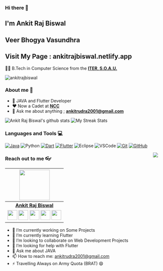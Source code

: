 ### Hi there 👋

## I'm Ankit Raj Biswal

## Veer Bhogya Vasundhra

## Visit My Page : ankitrajbiswal.netlify.app
👨‍🎓 B.Tech in Computer Science from the **[ITER, S.O.A.U.](https://www.soa.ac.in/iter)** 
<p align="left"> <img src="https://komarev.com/ghpvc/?username=ankitrajbiswal&label=Profile%20views&color=0e75b6&style=flat" alt="ankitrajbiswal" /> </p>

### About me :eyes:

- :dart: JAVA and Flutter Developer  
- :heart: Now a Cadet at **[NCC](https://www.joinindianarmy.nic.in)**
- :e-mail: Ask me about anything ; **[ankitrudra2001@gmail.com](ankitrudra2001@gmail.com)**


![Ankit Raj Biswal's github stats](https://github-readme-stats.vercel.app/api?username=ankitrajbiswal&show_icons=true&theme=dracula)
![My Streak Stats](https://github-readme-streak-stats.herokuapp.com/?user=ankitrajbiswal&theme=tokyonight)

### Languages and Tools :computer:

[![Java](https://img.shields.io/badge/Java-orange?style=flat&logo=java&logoColor=white&link=https://github.com/hritik5102)](https://github.com/hritik5102)
![Python](https://img.shields.io/badge/-Python-black?style=flat&logo=python)
[![Dart](https://img.shields.io/badge/-Dart-0175C2?style=flat&logo=dart&link=https://github.com/hritik5102)](https://github.com/hritik5102)
[![Flutter](https://img.shields.io/badge/-Flutter-02569B?style=flat&logo=flutter&link=https://github.com/hritik5102)](https://github.com/hritik5102)
![Eclipse](https://img.shields.io/badge/eclipse-blue.svg?logo=eclipse)
![VSCode](https://img.shields.io/badge/visual%20studio%20code-blue.svg?logo=visual%20studio%20code)
[![Git](https://img.shields.io/badge/-Git-black?style=flat&logo=git&link=https://github.com/hritik5102)](https://github.com/hritik5102)
[![GitHub](https://img.shields.io/badge/-GitHub-181717?style=flat&logo=github&link=https://github.com/hritik5102)](https://github.com/hritik5102)


<img align="right" src="https://github-readme-stats.vercel.app/api/top-langs/?username=ankitrajbiswal&theme=dracula&hide_langs_below=1" />

### Reach out to me 👓
|  <a href="https://www.github.com/head-hunter25/"><img src="https://icon-library.net//images/icon-programmer/icon-programmer-14.jpg" width="100px" height="100px" /></a> |
|:---------------------------------------------------------------------------------------------------------------------------------------: |
|       **[Ankit Raj Biswal](https://www.github.com/the-doubteee/)**                                                                                |
|<a href="https://twitter.com/AnkitRajBiswal4?s=09"><img src="https://i.ibb.co/kmgQVyW/twitter.png" width="32px" height="32px"></a> <a href="https://www.github.com/ankitrajbiswal"><img src="https://cdn.iconscout.com/icon/free/png-256/github-108-438008.png" width="32px" height="32px"></a> <a href="https://www.facebook.com/beingairbornesf25/"><img src="https://i.ibb.co/zmYNW4p/facebook.png" width="32px" height="32px"></a> <a href="https://www.linkedin.com/in/ankit-raj-biswal-9705051a4/"><img src="https://i.ibb.co/Kx2GSrT/linkedin.png" width="32px" height="32px"></a> <a href="https://www.instagram.com/_head_hunter25/?hl=en"><img src="https://f0.pngfuel.com/png/605/658/black-and-white-instagram-logo-logo-black-and-white-instagram-logo-png-clip-art-thumbnail.png" width="32px" height="32px"></a> |




- 🔭 I’m currently working on Some Projects
- 🌱 I’m currently learning Flutter
- 👯 I’m looking to collaborate on Web Development Projects
- 🤔 I’m looking for help with Flutter
- 💬 Ask me about JAVA
- 📫 How to reach me: ankitrudra2001@gmail.com
- ⚡ Travelling Always on Army Quota (BRAT)  😄


